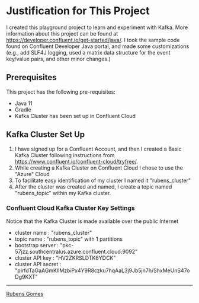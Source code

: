 # Justification for This Project

I created this playground project to learn and experiment with Kafka.  More information about this project
can be found at <https://developer.confluent.io/get-started/java/>.  I took the sample code found on Confluent Developer Java portal, and made some customizations (e.g., add SLF4J logging, used a matrix data structure for the event key/value pairs, and other minor changes.)

## Prerequisites

This project has the following pre-requisites:

- Java 11
- Gradle
- Kafka Cluster has been set up in Confluent Cloud

## Kafka Cluster Set Up

1. I have signed up for a Confluent Account, and then I created a Basic Kafka Cluster
   following instructions from <https://www.confluent.io/confluent-cloud/tryfree/>.
2. While creating a Kafka Cluster on Confluent Cloud I chose to use the "Azure" Cloud
3. To facilitate easy identification of my cluster I named it "rubens_cluster"
4. After the cluster was created and named, I create a topic named "rubens_topic"
   within my Kafka cluster.

### Confluent Cloud Kafka Cluster Key Settings

Notice that the Kafka Cluster is made available over the public Internet

- cluster name       : "rubens_cluster"
- topic name         : "rubens_topic" with 1 partitions
- bootstrap server   : "pkc-57jzz.southcentralus.azure.confluent.cloud:9092"
- cluster API key    : "HV2ZKRSLDTK6YDCK"
- cluster API secret : "pirfdTaGaAGmKIlMzbiPx4Y9R8czku7hqAaL3j9Jb5jn7h/ShxMeUnS47oDg9KXT"

---
[Rubens Gomes](https://rubensgomes.com/)

